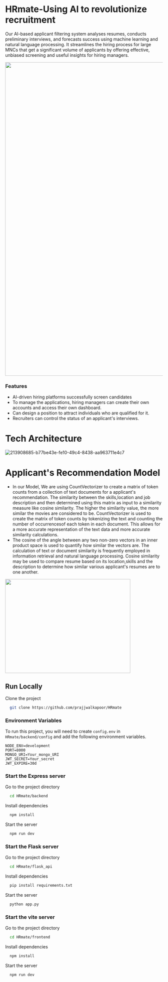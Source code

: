 # HRmate-Using AI to revolutionize recruitment

Our AI-based applicant filtering system analyses resumes, conducts preliminary interviews, and forecasts success using machine learning and natural language processing. It streamlines the hiring process for large MNCs that get a significant volume of applicants by offering effective, unbiased screening and useful insights for hiring managers.

<img src="https://user-images.githubusercontent.com/103214265/215324286-8d3bc478-2dc0-4079-9223-bc81b5dbbe87.jpg" width="1000">

### Features

- AI-driven hiring platforms successfully screen candidates
- To manage the applications, hiring managers can create their own
  accounts and access their own dashboard.
- Can design a position to attract individuals who are qualified for it.
- Recruiters can control the status of an applicant's interviews.

# Tech Architecture

![213908685-b77be43e-fe10-49c4-8438-aa963711e4c7](https://user-images.githubusercontent.com/103214265/215324213-21368986-3440-4d15-bf6d-d17d1ee5ed06.png)

# Applicant's Recommendation Model

- In our Model, We are using CountVectorizer to create a matrix of token counts from a collection of text documents for a applicant's recommendation. The similarity between the skills,location and job description and then determined using this matrix as input to a similarity measure like cosine similarity. The higher the similarity value, the more similar the movies are considered to be. CountVectorizer is used to create the matrix of token counts by tokenizing the text and counting the number of occurrencesof each token in each document. This allows for a more accurate representation of the text data and more accurate similarity calculations.
- The cosine of the angle between any two non-zero vectors in an inner product space is used to quantify how similar the vectors are. The calculation of text or document similarity is frequently employed in information retrieval and natural language processing. Cosine similarity may be used to compare resume based on its location,skills and the description to determine how similar various applicant's resumes are to one another.

<img src="https://user-images.githubusercontent.com/68912239/213908900-26e28465-34ce-4c94-81b5-e2c7bb88e37d.png" width="400" height="300">

## Run Locally

Clone the project

```bash
  git clone https://github.com/prajjwalkapoor/HRmate
```

### Environment Variables

To run this project, you will need to create `config.env` in `HRmate/backend/config` and add the following environment variables.

```
NODE_ENV=development
PORT=8000
MONGO_URI=Your_mongo_URI
JWT_SECRET=Your_secret
JWT_EXPIRE=30d
```

### Start the Express server

Go to the project directory

```bash
  cd HRmate/backend
```

Install dependencies

```bash
  npm install
```

Start the server

```bash
  npm run dev
```

### Start the Flask server

Go to the project directory

```bash
  cd HRmate/flask_api
```

Install dependencies

```bash
  pip install requirements.txt
```

Start the server

```bash
  python app.py
```

### Start the vite server

Go to the project directory

```bash
  cd HRmate/frontend
```

Install dependencies

```bash
  npm install
```

Start the server

```bash
  npm run dev
```
